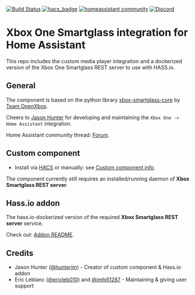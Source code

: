 [![Build Status](https://travis-ci.com/OpenXbox/xboxone-home-assistant.svg?branch=master)](https://travis-ci.com/OpenXbox/xboxone-home-assistant)
[![hacs_badge](https://img.shields.io/badge/HACS-Default-orange.svg)](https://github.com/custom-components/hacs)
[![homeassistant community](https://img.shields.io/badge/support-homeassistant-blue)](https://community.home-assistant.io/t/hass-io-add-on-xbox-one/63750)
[![Discord](https://img.shields.io/discord/338946086775554048)](https://openxbox.org/discord)


# Xbox One Smartglass integration for Home Assistant

This repo includes the custom media player integration and a
dockerized version of the Xbox One Smartglass REST server to
use with HASS.io.

## General

The component is based on the python library [xbox-smartglass-core](https://github.com/OpenXbox/xbox-smartglass-core-python)
by [Team OpenXbox](https://openxbox.org).

Cheers to [Jason Hunter](https://github.com/hunterjm) for developing and maintaining the `Xbox One -> Home Assistant`
integration.

Home Assistant community thread: [Forum](https://community.home-assistant.io/t/hass-io-add-on-xbox-one/63750).

## Custom component

* Install via [HACS](https://hacs.xyz/docs/publish/start) or manually: see [Custom component info](info.md).

The component currently still requires an installed/running daemon of **Xbox Smartglass REST server**.

## Hass.io addon

The hass.io-dockerized version of the required **Xbox Smartglass REST server** service.

Check out: [Addon README](hassio/README.md).

## Credits

- Jason Hunter ([@hunterjm](https://github.com/hunterjm)) - Creator of custom component & Hass.io addon
- Eric Leblanc ([@ericleb010](https://github.com/ericleb010)) and [@jmhill1287](https://github.com/jmhill1287) - Maintaining & giving user support
